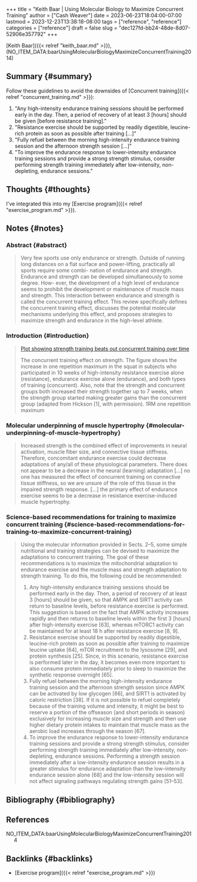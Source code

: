 +++
title = "Keith Baar | Using Molecular Biology to Maximize Concurrent Training"
author = ["Cash Weaver"]
date = 2023-06-23T18:04:00-07:00
lastmod = 2023-12-23T13:38:18-08:00
tags = ["reference", "reference"]
categories = ["reference"]
draft = false
slug = "dec127fd-bb24-48de-8d07-52906e357792"
+++

[Keith Baar]({{< relref "keith_baar.md" >}}), (NO_ITEM_DATA:baarUsingMolecularBiologyMaximizeConcurrentTraining2014)


## Summary {#summary}

Follow these guidelines to avoid the downsides of [Concurrent training]({{< relref "concurrent_training.md" >}}):

1.  "Any high-intensity endurance training sessions should be performed early in the day. Then, a period of recovery of at least 3 [hours] should be given [before resistance training]."
2.  "Resistance exercise should be supported by readily digestible, leucine-rich protein as soon as possible after training [...]"
3.  "Fully refuel between the morning high-intensity endurance training session and the afternoon strength session [...]"
4.  "To improve the endurance response to lower-intensity endurance training sessions and provide a strong strength stimulus, consider performing strength training immediately after low-intensity, non-depleting, endurance sessions."


## Thoughts {#thoughts}

I've integrated this into my [Exercise program]({{< relref "exercise_program.md" >}}).


## Notes {#notes}


### Abstract {#abstract}

> Very few sports use only endurance or strength. Outside of running long distances on a flat surface and power-lifting, practically all sports require some combi- nation of endurance and strength. Endurance and strength can be developed simultaneously to some degree. How- ever, the development of a high level of endurance seems to prohibit the development or maintenance of muscle mass and strength. This interaction between endurance and strength is called the concurrent training effect. This review specifically defines the concurrent training effect, discusses the potential molecular mechanisms underlying this effect, and proposes strategies to maximize strength and endurance in the high-level athlete.


### Introduction {#introduction}

> [Plot showing strength training beats out concurrent training over time](/ox-hugo/strength-cardio-interference-plot.png)
>
> The concurrent training effect on strength. The figure shows the increase in one repetition maximum in the squat in subjects who participated in 10 weeks of high-intensity resistance exercise alone (resistance), endurance exercise alone (endurance), and both types of training (concurrent). Also, note that the strength and concurrent groups both increased their strength together up to 7 weeks, when the strength group started making greater gains than the concurrent group (adapted from Hickson [1], with permission). 1RM one repetition maximum


### Molecular underpinning of muscle hypertrophy {#molecular-underpinning-of-muscle-hypertrophy}

> Increased strength is the combined effect of improvements in neural activation, muscle fiber size, and connective tissue stiffness. Therefore, concomitant endurance exercise could decrease adaptations of any/all of these physiological parameters. There does not appear to be a decrease in the neural (learning) adaptation [...] no one has measured the effect of concurrent training on connective tissue stiffness, so we are unsure of the role of this tissue in the impaired strength response. [...] the primary effect of endurance exercise seems to be a decrease in resistance exercise-induced muscle hypertrophy.


### Science-based recommendations for training to maximize concurrent training {#science-based-recommendations-for-training-to-maximize-concurrent-training}

> Using the molecular information provided in Sects. 2–5, some simple nutritional and training strategies can be devised to maximize the adaptations to concurrent training. The goal of these recommendations is to maximize the mitochondrial adaptation to endurance exercise and the muscle mass and strength adaptation to strength training. To do this, the following could be recommended:
>
> 1.  Any high-intensity endurance training sessions should be performed early in the day. Then, a period of recovery of at least 3 [hours] should be given, so that AMPK and SIRT1 activity can return to baseline levels, before resistance exercise is performed. This suggestion is based on the fact that AMPK activity increases rapidly and then returns to baseline levels within the first 3 [hours] after high-intensity exercise [63], whereas mTORC1 activity can be maintained for at least 18 h after resistance exercise [8, 9].
> 2.  Resistance exercise should be supported by readily digestible, leucine-rich protein as soon as possible after training to maximize leucine uptake [64], mTOR recruitment to the lysosome [29], and protein synthesis [25]. Since, in this scenario, resistance exercise is performed later in the day, it becomes even more important to also consume protein immediately prior to sleep to maximize the synthetic response overnight [65].
> 3.  Fully refuel between the morning high-intensity endurance training session and the afternoon strength session since AMPK can be activated by low glycogen [66], and SIRT1 is activated by caloric restriction [38]. If it is not possible to refuel completely because of the training volume and intensity, it might be best to reserve a portion of the offseason (and short periods in season) exclusively for increasing muscle size and strength and then use higher dietary protein intakes to maintain that muscle mass as the aerobic load increases through the season [67].
> 4.  To improve the endurance response to lower-intensity endurance training sessions and provide a strong strength stimulus, consider performing strength training immediately after low-intensity, non-depleting, endurance sessions. Performing a strength session immediately after a low-intensity endurance session results in a greater stimulus for endurance adaptation than the low-intensity endurance session alone [68] and the low-intensity session will not affect signaling pathways regulating strength gains [51–53].


## Bibliography {#bibliography}

## References

<style>.csl-entry{text-indent: -1.5em; margin-left: 1.5em;}</style><div class="csl-bib-body">
  <div class="csl-entry">NO_ITEM_DATA:baarUsingMolecularBiologyMaximizeConcurrentTraining2014</div>
</div>



## Backlinks {#backlinks}

-   [Exercise program]({{< relref "exercise_program.md" >}})
